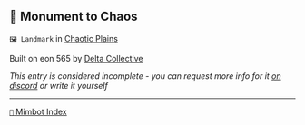 ## 🎲 Monument to Chaos

`🖼️ Landmark` in [Chaotic Plains](<https://zeithalt.github.io/r/chaotic_plains.html>)

Built on eon 565 by [Delta Collective](<https://zeithalt.github.io/r/delta_collective.html>)

_This entry is considered incomplete - you can request more info for it [on discord](<https://discord.com/channels/562910943848169472/1173922660489633802>) or write it yourself_

-----
[`📑` Mimbot Index](<https://zeithalt.github.io/r/#74a0>)
<!---
keywords:  dc, chaotic plains
aliases: 
-->